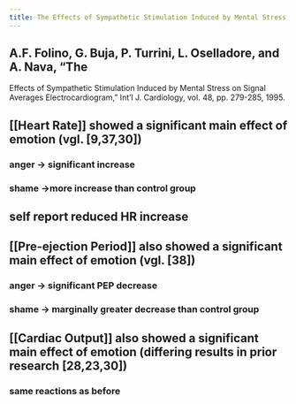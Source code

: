 ```yaml
---
title: The Effects of Sympathetic Stimulation Induced by Mental Stress on Signal Averages Electrocardiogram
---
```


## A.F. Folino, G. Buja, P. Turrini, L. Oselladore, and A. Nava, “The
Effects of Sympathetic Stimulation Induced by Mental Stress on
Signal Averages Electrocardiogram,” Int’l J. Cardiology, vol. 48,
pp. 279-285, 1995.
## [[Heart Rate]] showed a significant main effect of emotion (vgl. [9,37,30])
### anger -> significant increase
### shame ->more  increase than control group
## self report reduced HR increase
## [[Pre-ejection Period]] also showed a significant main effect of emotion (vgl. [38])
### anger -> significant PEP decrease
### shame -> marginally greater decrease than control group
## [[Cardiac Output]] also showed a significant main effect of emotion (differing results in prior research [28,23,30])
### same reactions as before
